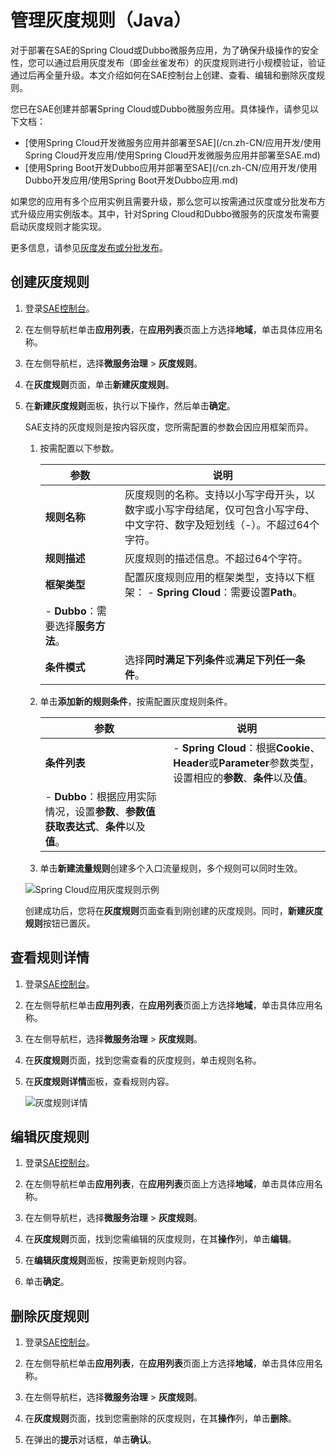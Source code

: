 # 管理灰度规则（Java）

对于部署在SAE的Spring Cloud或Dubbo微服务应用，为了确保升级操作的安全性，您可以通过启用灰度发布（即金丝雀发布）的灰度规则进行小规模验证，验证通过后再全量升级。本文介绍如何在SAE控制台上创建、查看、编辑和删除灰度规则。

您已在SAE创建并部署Spring Cloud或Dubbo微服务应用。具体操作，请参见以下文档：

-   [使用Spring Cloud开发微服务应用并部署至SAE](/cn.zh-CN/应用开发/使用Spring Cloud开发应用/使用Spring Cloud开发微服务应用并部署至SAE.md)
-   [使用Spring Boot开发Dubbo应用并部署至SAE](/cn.zh-CN/应用开发/使用Dubbo开发应用/使用Spring Boot开发Dubbo应用.md)

如果您的应用有多个应用实例且需要升级，那么您可以按需通过灰度或分批发布方式升级应用实例版本。其中，针对Spring Cloud和Dubbo微服务的灰度发布需要启动灰度规则才能实现。

更多信息，请参见[灰度发布或分批发布](/cn.zh-CN/应用部署/控制台部署/灰度发布或分批发布.md)。

## 创建灰度规则

1.  登录[SAE控制台](https://sae.console.aliyun.com)。

2.  在左侧导航栏单击**应用列表**，在**应用列表**页面上方选择**地域**，单击具体应用名称。

3.  在左侧导航栏，选择**微服务治理** \> **灰度规则**。

4.  在**灰度规则**页面，单击**新建灰度规则**。

5.  在**新建灰度规则**面板，执行以下操作，然后单击**确定**。

    SAE支持的灰度规则是按内容灰度，您所需配置的参数会因应用框架而异。

    1.  按需配置以下参数。

        |参数|说明|
        |--|--|
        |**规则名称**|灰度规则的名称。支持以小写字母开头，以数字或小写字母结尾，仅可包含小写字母、中文字符、数字及短划线（-）。不超过64个字符。|
        |**规则描述**|灰度规则的描述信息。不超过64个字符。|
        |**框架类型**|配置灰度规则应用的框架类型，支持以下框架：        -   **Spring Cloud**：需要设置**Path**。
        -   **Dubbo**：需要选择**服务方法**。 |
        |**条件模式**|选择**同时满足下列条件**或**满足下列任一条件**。|

    2.  单击**添加新的规则条件**，按需配置灰度规则条件。

        |参数|说明|
        |--|--|
        |**条件列表**|        -   **Spring Cloud**：根据**Cookie**、**Header**或**Parameter**参数类型，设置相应的**参数**、**条件**以及**值**。
        -   **Dubbo**：根据应用实际情况，设置**参数**、**参数值获取表达式**、**条件**以及**值**。 |

    3.  单击**新建流量规则**创建多个入口流量规则，多个规则可以同时生效。

    ![Spring Cloud应用灰度规则示例](../images/p271218.png "Spring Cloud应用灰度规则示例")

    创建成功后，您将在**灰度规则**页面查看到刚创建的灰度规则。同时，**新建灰度规则**按钮已置灰。


## 查看规则详情

1.  登录[SAE控制台](https://sae.console.aliyun.com)。

2.  在左侧导航栏单击**应用列表**，在**应用列表**页面上方选择**地域**，单击具体应用名称。

3.  在左侧导航栏，选择**微服务治理** \> **灰度规则**。

4.  在**灰度规则**页面，找到您需查看的灰度规则，单击规则名称。

5.  在**灰度规则详情**面板，查看规则内容。

    ![灰度规则详情](https://static-aliyun-doc.oss-accelerate.aliyuncs.com/assets/img/zh-CN/1781130261/p271219.png)


## 编辑灰度规则

1.  登录[SAE控制台](https://sae.console.aliyun.com)。

2.  在左侧导航栏单击**应用列表**，在**应用列表**页面上方选择**地域**，单击具体应用名称。

3.  在左侧导航栏，选择**微服务治理** \> **灰度规则**。

4.  在**灰度规则**页面，找到您需编辑的灰度规则，在其**操作**列，单击**编辑**。

5.  在**编辑灰度规则**面板，按需更新规则内容。

6.  单击**确定**。


## 删除灰度规则

1.  登录[SAE控制台](https://sae.console.aliyun.com)。

2.  在左侧导航栏单击**应用列表**，在**应用列表**页面上方选择**地域**，单击具体应用名称。

3.  在左侧导航栏，选择**微服务治理** \> **灰度规则**。

4.  在**灰度规则**页面，找到您需删除的灰度规则，在其**操作**列，单击**删除**。

5.  在弹出的**提示**对话框，单击**确认**。


